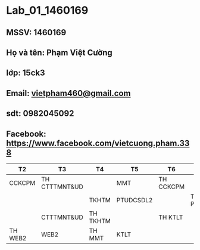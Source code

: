 # Lab_01_1460169
## MSSV: 1460169
## Họ và tên: Phạm Việt Cường
## lớp: 15ck3
## Email: vietpham460@gmail.com
## sdt: 0982045092
## Facebook: https://www.facebook.com/vietcuong.pham.338
| T2 | T3 | T4 | T5 | T6 | T7 |
|----|----|----|----|----|----|
| CCKCPM  | TH CTTTMNT&UD || MMT | TH CCKCPM ||
||| TKHTM | PTUDCSDL2 || TH PTUDCSDL2 |
|| CTTTMNT&UD | TH TKHTM || TH KTLT ||
| TH WEB2 | WEB2 | TH MMT | KTLT |||
